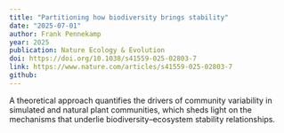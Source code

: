 ```yaml
---
title: "Partitioning how biodiversity brings stability"
date: "2025-07-01"
author: Frank Pennekamp
year: 2025
publication: Nature Ecology & Evolution 
doi: https://doi.org/10.1038/s41559-025-02803-7
link: https://www.nature.com/articles/s41559-025-02803-7
github:
---
```


A theoretical approach quantifies the drivers of community variability in simulated and natural plant communities, which sheds light on the mechanisms that underlie biodiversity–ecosystem stability relationships.